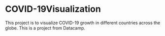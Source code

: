 # COVID-19Visualization
This project is to visualize COVID-19 growth in different countries across the globe. This is a project from Datacamp.
